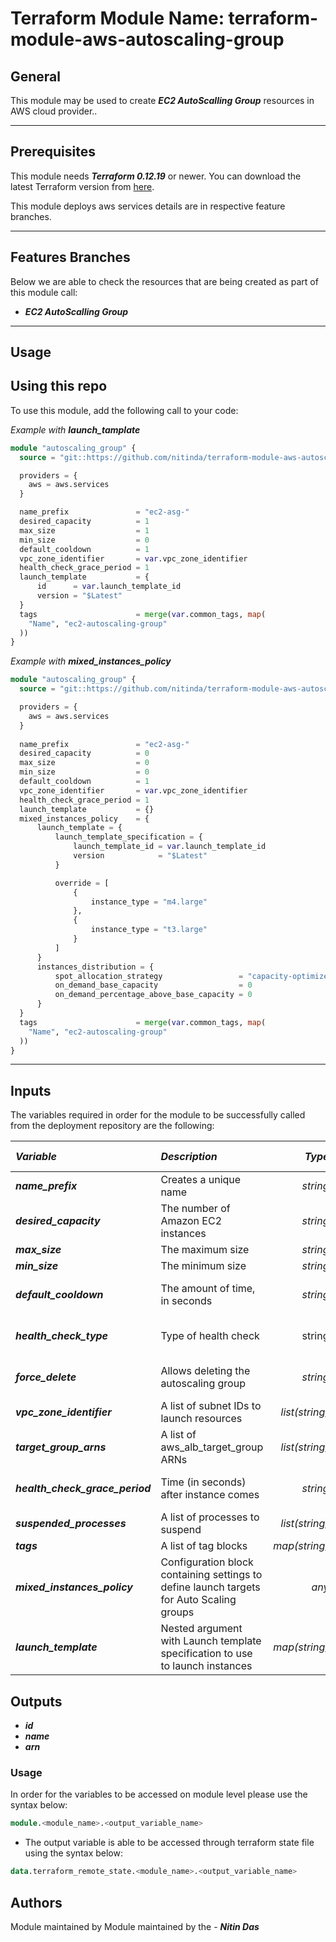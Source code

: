 # Terraform Module Name: terraform-module-aws-autoscaling-group


## General

This module may be used to create **_EC2 AutoScalling Group_** resources in AWS cloud provider..

---


## Prerequisites

This module needs **_Terraform 0.12.19_** or newer.
You can download the latest Terraform version from [here](https://www.terraform.io/downloads.html).

This module deploys aws services details are in respective feature branches.


---


## Features Branches

Below we are able to check the resources that are being created as part of this module call:

* **_EC2 AutoScalling Group_**


---

## Usage

## Using this repo

To use this module, add the following call to your code:

_Example with_ **_launch\_tamplate_**

```tf
module "autoscaling_group" {
  source = "git::https://github.com/nitinda/terraform-module-aws-autoscaling-group.git?ref=terraform-12/master"

  providers = {
    aws = aws.services
  }

  name_prefix               = "ec2-asg-"
  desired_capacity          = 1
  max_size                  = 1
  min_size                  = 0
  default_cooldown          = 1
  vpc_zone_identifier       = var.vpc_zone_identifier
  health_check_grace_period = 1
  launch_template           = {
      id      = var.launch_template_id
      version = "$Latest"
  }
  tags                      = merge(var.common_tags, map(
    "Name", "ec2-autoscaling-group"
  ))
}

```

_Example with_ **_mixed\_instances\_policy_**

```tf
module "autoscaling_group" {
  source = "git::https://github.com/nitinda/terraform-module-aws-autoscaling-group.git?ref=terraform-12/master"

  providers = {
    aws = aws.services
  }
  
  name_prefix               = "ec2-asg-"
  desired_capacity          = 0
  max_size                  = 0
  min_size                  = 0
  default_cooldown          = 1
  vpc_zone_identifier       = var.vpc_zone_identifier
  health_check_grace_period = 1
  launch_template           = {}
  mixed_instances_policy    = {
      launch_template = {
          launch_template_specification = {
              launch_template_id = var.launch_template_id
              version            = "$Latest"
          }

          override = [
              {
                  instance_type = "m4.large"
              },
              {
                  instance_type = "t3.large"
              }
          ]
      }
      instances_distribution = {
          spot_allocation_strategy                 = "capacity-optimized"
          on_demand_base_capacity                  = 0
          on_demand_percentage_above_base_capacity = 0
      }
  }
  tags                      = merge(var.common_tags, map(
    "Name", "ec2-autoscaling-group"
  ))
}

```
---

## Inputs

The variables required in order for the module to be successfully called from the deployment repository are the following:


|**_Variable_** | **_Description_** | **_Type_** | **_Argument Status_** |
|:----|:----|-----:|-----:|
| **_name\_prefix_** | Creates a unique name | _string_ | **_Required_** |
| **_desired\_capacity_** | The number of Amazon EC2 instances | _string_ | **_Required_** |
| **_max\_size_** | The maximum size | _string_ | **_Required_** |
| **_min\_size_** | The minimum size | _string_ | **_Required_** |
| **_default\_cooldown_** | The amount of time, in seconds | _string_ | **_Optional (Default - 60)_** |
| **_health\_check\_type_** | Type of health check | string | **_Optional (Default - EC2)_** |
| **_force\_delete_** | Allows deleting the autoscaling group | _string_ | **_Optional (Default - true)_** |
| **_vpc\_zone\_identifier_** | A list of subnet IDs to launch resources | _list(string)_ | **_Required_** |
| **_target\_group\_arns_** | A list of aws_alb_target_group ARNs | _list(string)_ | **_Optional_** |
| **_health\_check\_grace\_period_** | Time (in seconds) after instance comes | _string_ | **_Optional (Default - 300)_** |
| **_suspended\_processes_** | A list of processes to suspend | _list(string)_ | **_Optional_** |
| **_tags_** | A list of tag blocks | _map(string)_ | **_Required_** |
| **_mixed\_instances\_policy_** | Configuration block containing settings to define launch targets for Auto Scaling groups | _any_ | **_Optional_** |
| **_launch\_template_** | Nested argument with Launch template specification to use to launch instances | _map(string)_ | **_Required_** |



## Outputs

* **_id_**
* **_name_**
* **_arn_**




### Usage
In order for the variables to be accessed on module level please use the syntax below:

```tf
module.<module_name>.<output_variable_name>
```

- The output variable is able to be accessed through terraform state file using the syntax below:

```tf
data.terraform_remote_state.<module_name>.<output_variable_name>

```


## Authors
Module maintained by Module maintained by the - **_Nitin Das_**
